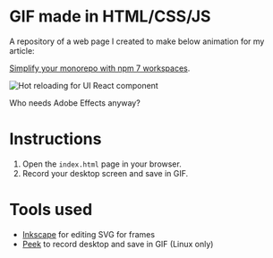 # GIF made in HTML/CSS/JS

A repository of a web page I created to make below animation for my article:

[Simplify your monorepo with npm 7 workspaces](https://dev.to/limal/simplify-your-monorepo-with-npm-7-workspaces-5gmj).

![Hot reloading for UI React component](https://dev-to-uploads.s3.amazonaws.com/i/ysx7ck7lj1qh0bnxzmi2.gif)

Who needs Adobe Effects anyway?

# Instructions

1. Open the `index.html` page in your browser.
2. Record your desktop screen and save in GIF.

# Tools used

- [Inkscape](https://inkscape.org/) for editing SVG for frames
- [Peek](https://github.com/phw/peek) to record desktop and save in GIF (Linux only)
